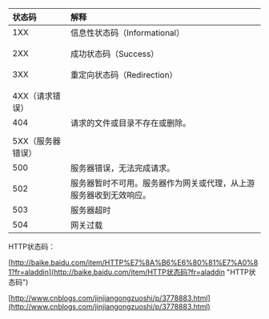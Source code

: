 | 状态码 | 解释 |
| :--- | :--- |
| 1XX | 信息性状态码（Informational） |
|  |  |
|  |  |
| 2XX | 成功状态码（Success） |
|  |  |
|  |  |
| 3XX | 重定向状态码（Redirection） |
|  |  |
|  |  |
| 4XX（请求错误） |  |
| 404 | 请求的文件或目录不存在或删除。 |
|  |  |
| 5XX（服务器错误） |  |
| 500 | 服务器错误，无法完成请求。 |
| 502 | 服务器暂时不可用。服务器作为网关或代理，从上游服务器收到无效响应。 |
| 503 | 服务器超时 |
| 504 | 网关过载 |

HTTP状态码：

[http://baike.baidu.com/item/HTTP%E7%8A%B6%E6%80%81%E7%A0%81?fr=aladdin](http://baike.baidu.com/item/HTTP状态码?fr=aladdin "HTTP状态码")

[http://www.cnblogs.com/jinjiangongzuoshi/p/3778883.html](http://www.cnblogs.com/jinjiangongzuoshi/p/3778883.html)

